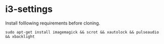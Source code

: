 # i3-settings
Install folllowing requirements before cloning.

` sudo apt-get install imagemagick && scrot && xautolock && pulseaudio && xbacklight
`


